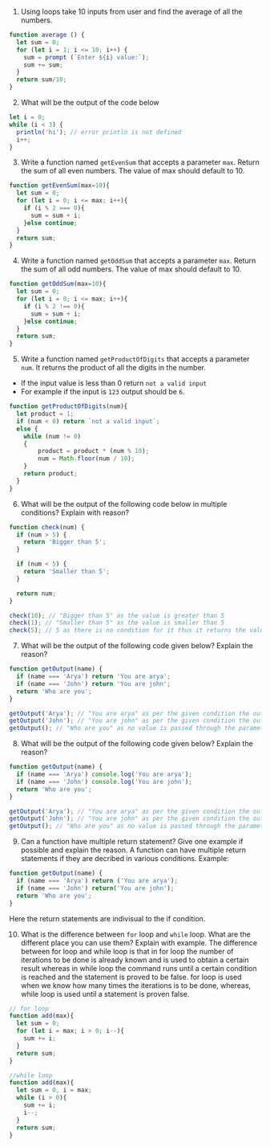 1. Using loops take 10 inputs from user and find the average of all the numbers.
```js
function average () {
  let sum = 0;
  for (let i = 1; i <= 10; i++) {
    sum = prompt (`Enter ${i} value:`);
    sum += sum;
  }
  return sum/10;
}
```

2. What will be the output of the code below

```js
let i = 0;
while (i < 3) {
  println('hi'); // error println is not defined
  i++;
}
```

3. Write a function named `getEvenSum` that accepts a parameter `max`. Return the sum of all even numbers. The value of max should default to 10.
```js
function getEvenSum(max=10){
  let sum = 0;
  for (let i = 0; i <= max; i++){
    if (i % 2 === 0){
      sum = sum + i;
    }else continue;
  }
  return sum;
}
```

4. Write a function named `getOddSum` that accepts a parameter `max`. Return the sum of all odd numbers. The value of max should default to 10.
```js
function getOddSum(max=10){
  let sum = 0;
  for (let i = 0; i <= max; i++){
    if (i % 2 !== 0){
      sum = sum + i;
    }else continue;
  }
  return sum;
}
```

5. Write a function named `getProductOfDigits` that accepts a parameter `num`. It returns the product of all the digits in the number.

- If the input value is less than 0 return `not a valid input`
- For example if the input is `123` output should be `6`.

```js
function getProductOfDigits(num){
  let product = 1;
  if (num < 0) return `not a valid input`;
  else { 
    while (num != 0)
    {
        product = product * (num % 10);
        num = Math.floor(num / 10);
    }
    return product;
  }
}
```



6. What will be the output of the following code below in multiple conditions? Explain with reason?

```js
function check(num) {
  if (num > 5) {
    return 'Bigger than 5';
  }

  if (num < 5) {
    return 'Smaller than 5';
  }

  return num;
}

check(10); // "Bigger than 5" as the value is greater than 5
check(1); // "Smaller than 5" as the value is smaller than 5
check(5); // 5 as there is no condition for it thus it returns the value of parameter
```

7. What will be the output of the following code given below? Explain the reason?

```js
function getOutput(name) {
  if (name === 'Arya') return 'You are arya';
  if (name === 'John') return 'You are john';
  return 'Who are you';
}

getOutput('Arya'); // "You are arya" as per the given condition the output is displayed
getOutput('John'); // "You are john" as per the given condition the output is displayed
getOutput(); // "Who are you" as no value is passed through the parameter the return statement is executed
```

8. What will be the output of the following code given below? Explain the reason?

```js
function getOutput(name) {
  if (name === 'Arya') console.log('You are arya');
  if (name === 'John') console.log('You are john');
  return 'Who are you';
}

getOutput('Arya'); // "You are arya" as per the given condition the output is displayed
getOutput('John'); // "You are john" as per the given condition the output is displayed
getOutput(); // "Who are you" as no value is passed through the parameter the return statement is executed
```

9. Can a function have multiple return statement? Give one example if possible and explain the reason.
A function can have multiple return statements if they are decribed in various conditions.
Example:
```js
function getOutput(name) {
  if (name === 'Arya') return ('You are arya');
  if (name === 'John') return('You are john');
  return 'Who are you';
}
```
Here the return statements are indivisual to the if condition.

10. What is the difference between `for` loop and `while` loop. What are the different place you can use them? Explain with example.
The difference between for loop and while loop is that in for loop the number of iterations to be done is already known and is used to obtain a certain result whereas in while loop the command runs until a certain condition is reached and the statement is proved to be false.
for loop is used when we know how many times the iterations is to be done, whereas, while loop is used until a statement is proven false.
```js
// for loop
function add(max){
  let sum = 0;
  for (let i = max; i > 0; i--){
    sum += i;
  }
  return sum;
}

//while loop
function add(max){
  let sum = 0, i = max;
  while (i > 0){
    sum += i;
    i--;
  }
  return sum;
}
```
